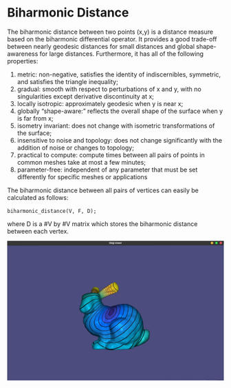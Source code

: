 # Biharmonic Distance

The biharmonic distance between two points (x,y) is a distance measure based on the biharmonic differential operator.
It provides a good trade-off between nearly geodesic distances for small distances and global shape-awareness for large distances.
Furthermore, it has all of the following properties:
1) metric: non-negative, satisfies the identity of indiscernibles, symmetric, and satisfies the triangle inequality; 
2) gradual: smooth with respect to perturbations of x and y, with no singularities except derivative discontinuity at x; 
3) locally isotropic: approximately geodesic when y is near x;
4) globally “shape-aware:” reflects the overall shape of the surface when y is far from x;
5) isometry invariant: does not change with isometric transformations of the surface;
6) insensitive to noise and topology: does not change significantly with the addition of noise or changes to topology;
7) practical to compute: compute times between all pairs of points in common meshes take at most a few minutes;
8) parameter-free: independent of any parameter that must be set differently for specific meshes or applications


The biharmonic distance between all pairs of vertices can easily be calculated as follows:
 
    biharmonic_distance(V, F, D);

where D is a #V by #V matrix which stores the biharmonic distance between each vertex.

![](images/bunny-mesh.jpg)